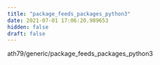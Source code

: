 ```yaml
---
title: "package_feeds_packages_python3"
date: 2021-07-01 17:06:20.989653
hidden: false
draft: false
---
```


ath79/generic/package_feeds_packages_python3

